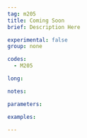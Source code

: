 ```yaml
---
tag: m205
title: Coming Soon
brief: Description Here

experimental: false
group: none

codes:
  - M205

long:

notes:

parameters:

examples:

---
```


